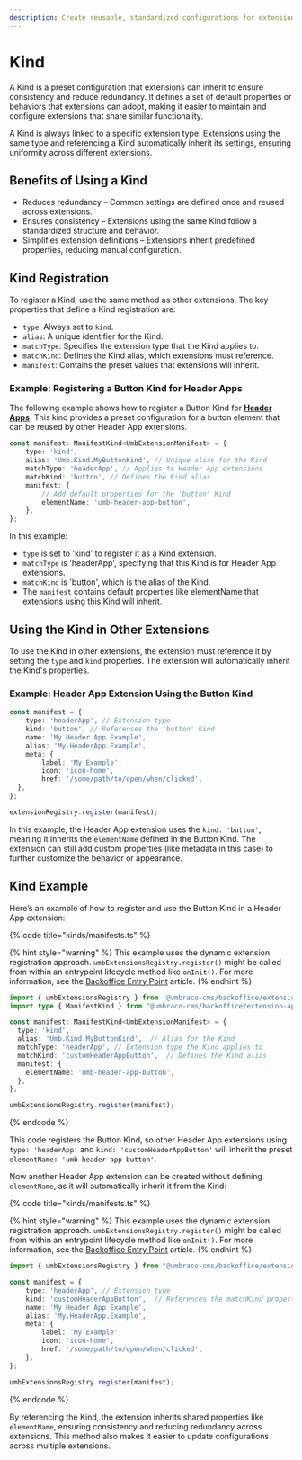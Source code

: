 ```yaml
---
description: Create reusable, standardized configurations for extensions, helping to streamline development, ensure consistency, and reduce duplication.
---
```


# Kind

A Kind is a preset configuration that extensions can inherit to ensure consistency and reduce redundancy. It defines a set of default properties or behaviors that extensions can adopt, making it easier to maintain and configure extensions that share similar functionality.

A Kind is always linked to a specific extension type. Extensions using the same type and referencing a Kind automatically inherit its settings, ensuring uniformity across different extensions.

## Benefits of Using a Kind

- Reduces redundancy – Common settings are defined once and reused across extensions.
- Ensures consistency – Extensions using the same Kind follow a standardized structure and behavior.
- Simplifies extension definitions – Extensions inherit predefined properties, reducing manual configuration.

## Kind Registration

To register a Kind, use the same method as other extensions. The key properties that define a Kind registration are:

- `type`: Always set to `kind`.
- `alias`: A unique identifier for the Kind.
- `matchType`: Specifies the extension type that the Kind applies to.
- `matchKind`: Defines the Kind alias, which extensions must reference.
- `manifest`: Contains the preset values that extensions will inherit.

### Example: Registering a Button Kind for Header Apps

The following example shows how to register a Button Kind for [**Header Apps**](../extension-types/header-apps.md). This kind provides a preset configuration for a button element that can be reused by other Header App extensions.

```typescript
const manifest: ManifestKind<UmbExtensionManifest> = {
	type: 'kind',
	alias: 'Umb.Kind.MyButtonKind', // Unique alias for the Kind
	matchType: 'headerApp', // Applies to Header App extensions
	matchKind: 'button', // Defines the Kind alias
	manifest: {
		// Add default properties for the 'button' Kind
    	elementName: 'umb-header-app-button',
	},
};
```

In this example:

- `type` is set to 'kind' to register it as a Kind extension.
- `matchType` is 'headerApp', specifying that this Kind is for Header App extensions.
- `matchKind` is 'button', which is the alias of the Kind.
- The `manifest` contains default properties like elementName that extensions using this Kind will inherit.

## Using the Kind in Other Extensions

To use the Kind in other extensions, the extension must reference it by setting the `type` and `kind` properties. The extension will automatically inherit the Kind's properties.

### Example: Header App Extension Using the Button Kind

```typescript
const manifest = {
	type: 'headerApp', // Extension type
	kind: 'button', // References the 'button' Kind
	name: 'My Header App Example',
	alias: 'My.HeaderApp.Example',
	meta: {
		label: 'My Example',
		icon: 'icon-home',
		href: '/some/path/to/open/when/clicked',
  },
};

extensionRegistry.register(manifest);
```

In this example, the Header App extension uses the `kind: 'button'`, meaning it inherits the `elementName` defined in the Button Kind. The extension can still add custom properties (like metadata in this case) to further customize the behavior or appearance.

## Kind Example

Here’s an example of how to register and use the Button Kind in a Header App extension:

{% code title="kinds/manifests.ts" %}

{% hint style="warning" %}
This example uses the dynamic extension registration approach. `umbExtensionsRegistry.register()` might be called from within an entrypoint lifecycle method like `onInit()`. For more information, see the [Backoffice Entry Point](./backoffice-entry-point.md) article.
{% endhint %}

```typescript
import { umbExtensionsRegistry } from '@umbraco-cms/backoffice/extension-registry';
import type { ManifestKind } from "@umbraco-cms/backoffice/extension-api";

const manifest: ManifestKind<UmbExtensionManifest> = {
  type: 'kind',
  alias: 'Umb.Kind.MyButtonKind',  // Alias for the Kind
  matchType: 'headerApp', // Extension type the Kind applies to
  matchKind: 'customHeaderAppButton',  // Defines the Kind alias
  manifest: {
    elementName: 'umb-header-app-button',
  },
};

umbExtensionsRegistry.register(manifest);
```
{% endcode %}

This code registers the Button Kind, so other Header App extensions using `type: 'headerApp'` and `kind: 'customHeaderAppButton'` will inherit the preset `elementName: 'umb-header-app-button'`.

Now another Header App extension can be created without defining `elementName`, as it will automatically inherit it from the Kind:

{% code title="kinds/manifests.ts" %}

{% hint style="warning" %}
This example uses the dynamic extension registration approach. `umbExtensionsRegistry.register()` might be called from within an entrypoint lifecycle method like `onInit()`. For more information, see the [Backoffice Entry Point](./backoffice-entry-point.md) article.
{% endhint %}

```typescript
import { umbExtensionsRegistry } from "@umbraco-cms/backoffice/extension-registry";

const manifest = {
	type: 'headerApp', // Extension type
	kind: 'customHeaderAppButton',  // References the matchKind property ('customHeaderAppButton')
	name: 'My Header App Example',
	alias: 'My.HeaderApp.Example',
	meta: {
		label: 'My Example',
		icon: 'icon-home',
		href: '/some/path/to/open/when/clicked',
	},
};

umbExtensionsRegistry.register(manifest);
```
{% endcode %}

By referencing the Kind, the extension inherits shared properties like `elementName`, ensuring consistency and reducing redundancy across extensions. This method also makes it easier to update configurations across multiple extensions.
